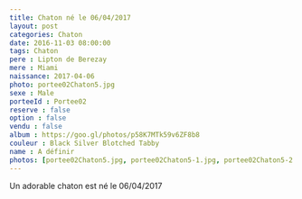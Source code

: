 ```yaml
---
title: Chaton né le 06/04/2017
layout: post
categories: Chaton
date: 2016-11-03 08:00:00
tags: Chaton
pere : Lipton de Berezay
mere : Miami
naissance: 2017-04-06
photo: portee02Chaton5.jpg
sexe : Male
porteeId : Portee02
reserve : false
option : false
vendu : false
album : https://goo.gl/photos/p58K7MTk59v6ZF8b8
couleur : Black Silver Blotched Tabby
name : A définir
photos: [portee02Chaton5.jpg, portee02Chaton5-1.jpg, portee02Chaton5-2.jpg, portee02Chaton5-3.jpg]
---
```


Un adorable chaton est né le 06/04/2017

